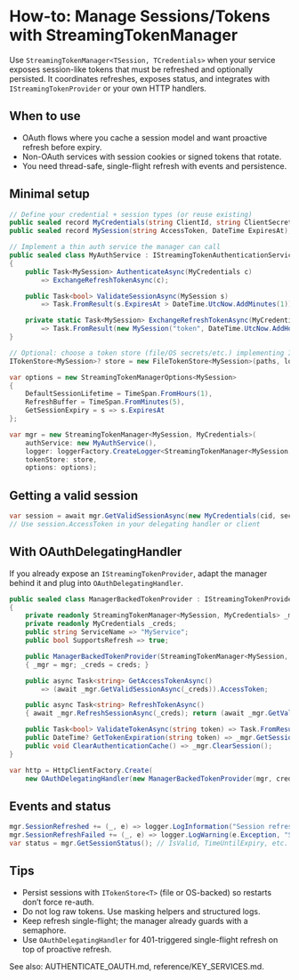 # How-to: Manage Sessions/Tokens with StreamingTokenManager

Use `StreamingTokenManager<TSession, TCredentials>` when your service exposes session-like tokens that must be refreshed and optionally persisted. It coordinates refreshes, exposes status, and integrates with `IStreamingTokenProvider` or your own HTTP handlers.

## When to use

- OAuth flows where you cache a session model and want proactive refresh before expiry.
- Non-OAuth services with session cookies or signed tokens that rotate.
- You need thread-safe, single-flight refresh with events and persistence.

## Minimal setup

```csharp
// Define your credential + session types (or reuse existing)
public sealed record MyCredentials(string ClientId, string ClientSecret, string RefreshToken);
public sealed record MySession(string AccessToken, DateTime ExpiresAt);

// Implement a thin auth service the manager can call
public sealed class MyAuthService : IStreamingTokenAuthenticationService<MySession, MyCredentials>
{
    public Task<MySession> AuthenticateAsync(MyCredentials c)
        => ExchangeRefreshTokenAsync(c);

    public Task<bool> ValidateSessionAsync(MySession s)
        => Task.FromResult(s.ExpiresAt > DateTime.UtcNow.AddMinutes(1));

    private static Task<MySession> ExchangeRefreshTokenAsync(MyCredentials c)
        => Task.FromResult(new MySession("token", DateTime.UtcNow.AddHours(1)));
}

// Optional: choose a token store (file/OS secrets/etc.) implementing ITokenStore<T>
ITokenStore<MySession>? store = new FileTokenStore<MySession>(paths, logger);

var options = new StreamingTokenManagerOptions<MySession>
{
    DefaultSessionLifetime = TimeSpan.FromHours(1),
    RefreshBuffer = TimeSpan.FromMinutes(5),
    GetSessionExpiry = s => s.ExpiresAt
};

var mgr = new StreamingTokenManager<MySession, MyCredentials>(
    authService: new MyAuthService(),
    logger: loggerFactory.CreateLogger<StreamingTokenManager<MySession, MyCredentials>>(),
    tokenStore: store,
    options: options);
```

## Getting a valid session

```csharp
var session = await mgr.GetValidSessionAsync(new MyCredentials(cid, secret, rtok));
// Use session.AccessToken in your delegating handler or client
```

## With OAuthDelegatingHandler

If you already expose an `IStreamingTokenProvider`, adapt the manager behind it and plug into `OAuthDelegatingHandler`.

```csharp
public sealed class ManagerBackedTokenProvider : IStreamingTokenProvider
{
    private readonly StreamingTokenManager<MySession, MyCredentials> _mgr;
    private readonly MyCredentials _creds;
    public string ServiceName => "MyService";
    public bool SupportsRefresh => true;

    public ManagerBackedTokenProvider(StreamingTokenManager<MySession, MyCredentials> mgr, MyCredentials creds)
    { _mgr = mgr; _creds = creds; }

    public async Task<string> GetAccessTokenAsync()
        => (await _mgr.GetValidSessionAsync(_creds)).AccessToken;

    public async Task<string> RefreshTokenAsync()
    { await _mgr.RefreshSessionAsync(_creds); return (await _mgr.GetValidSessionAsync()).AccessToken; }

    public Task<bool> ValidateTokenAsync(string token) => Task.FromResult(!string.IsNullOrEmpty(token));
    public DateTime? GetTokenExpiration(string token) => _mgr.GetSessionStatus().ExpiresAt;
    public void ClearAuthenticationCache() => _mgr.ClearSession();
}

var http = HttpClientFactory.Create(
    new OAuthDelegatingHandler(new ManagerBackedTokenProvider(mgr, creds), logger));
```

## Events and status

```csharp
mgr.SessionRefreshed += (_, e) => logger.LogInformation("Session refresh ok; expires {Expiry}", e.ExpiresAt);
mgr.SessionRefreshFailed += (_, e) => logger.LogWarning(e.Exception, "Session refresh failed #{Attempt}", e.AttemptNumber);
var status = mgr.GetSessionStatus(); // IsValid, TimeUntilExpiry, etc.
```

## Tips

- Persist sessions with `ITokenStore<T>` (file or OS-backed) so restarts don’t force re-auth.
- Do not log raw tokens. Use masking helpers and structured logs.
- Keep refresh single-flight; the manager already guards with a semaphore.
- Use `OAuthDelegatingHandler` for 401-triggered single-flight refresh on top of proactive refresh.

See also: AUTHENTICATE_OAUTH.md, reference/KEY_SERVICES.md.

